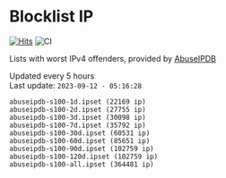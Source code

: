 # Blocklist IP

[![Hits](https://hits.seeyoufarm.com/api/count/incr/badge.svg?url=https%3A%2F%2Fgithub.com%2Fborestad%2Fblocklist-ip%2F&count_bg=%2379C83D&title_bg=%23555555&icon=&icon_color=%23E7E7E7&title=hits&edge_flat=false)](https://hits.seeyoufarm.com)  ![CI](https://img.shields.io/github/workflow/status/borestad/blocklist-ip/CI?style=flat-square)

Lists with worst IPv4 offenders, provided by [AbuseIPDB](https://www.abuseipdb.com/)

<!-- FOOTER-PLACEHOLDER -->
Updated every 5 hours<br>
Last update: `2023-09-12 - 05:16:28`
```
abuseipdb-s100-1d.ipset (22169 ip)
abuseipdb-s100-2d.ipset (27755 ip)
abuseipdb-s100-3d.ipset (30098 ip)
abuseipdb-s100-7d.ipset (35792 ip)
abuseipdb-s100-30d.ipset (60531 ip)
abuseipdb-s100-60d.ipset (85651 ip)
abuseipdb-s100-90d.ipset (102759 ip)
abuseipdb-s100-120d.ipset (102759 ip)
abuseipdb-s100-all.ipset (364481 ip)
```
